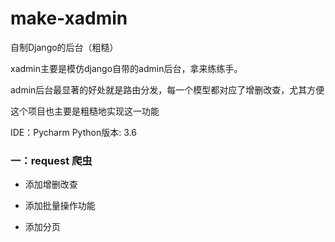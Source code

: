 # make-xadmin
自制Django的后台（粗糙）
 
xadmin主要是模仿django自带的admin后台，拿来练练手。

admin后台最显著的好处就是路由分发，每一个模型都对应了增删改查，尤其方便

这个项目也主要是粗糙地实现这一功能

IDE：Pycharm    Python版本: 3.6   

### 一：request 爬虫

* 添加增删改查

* 添加批量操作功能

* 添加分页


